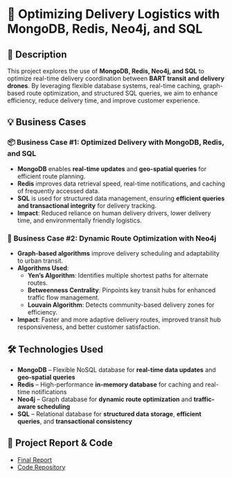 # 🚀 Optimizing Delivery Logistics with MongoDB, Redis, Neo4j, and SQL  

## 📝 Description  
This project explores the use of **MongoDB, Redis, Neo4j, and SQL** to optimize real-time delivery coordination between **BART transit and delivery drones**. By leveraging flexible database systems, real-time caching, graph-based route optimization, and structured SQL queries, we aim to enhance efficiency, reduce delivery time, and improve customer experience.  

## 💡 Business Cases  
### 📦 **Business Case #1: Optimized Delivery with MongoDB, Redis, and SQL**  
- **MongoDB** enables **real-time updates** and **geo-spatial queries** for efficient route planning.  
- **Redis** improves data retrieval speed, real-time notifications, and caching of frequently accessed data.  
- **SQL** is used for structured data management, ensuring **efficient queries and transactional integrity** for delivery tracking.  
- **Impact**: Reduced reliance on human delivery drivers, lower delivery time, and environmentally friendly logistics.  

### 🔗 **Business Case #2: Dynamic Route Optimization with Neo4j**  
- **Graph-based algorithms** improve delivery scheduling and adaptability to urban transit.  
- **Algorithms Used**:  
  - **Yen’s Algorithm**: Identifies multiple shortest paths for alternate routes.  
  - **Betweenness Centrality**: Pinpoints key transit hubs for enhanced traffic flow management.  
  - **Louvain Algorithm**: Detects community-based delivery zones for efficiency.  
- **Impact**: Faster and more adaptive delivery routes, improved transit hub responsiveness, and better customer satisfaction.  

## 🛠️ Technologies Used  
- **MongoDB** – Flexible NoSQL database for **real-time data updates** and **geo-spatial queries**  
- **Redis** – High-performance **in-memory database** for caching and real-time notifications  
- **Neo4j** – Graph database for **dynamic route optimization** and **traffic-aware scheduling**  
- **SQL** – Relational database for **structured data storage**, **efficient queries**, and **transactional consistency**  

## 🔗 Project Report & Code  
- [Final Report](https://github.com/mcheung-cal/delivery-optimization/blob/master/Optimizing%20Delivery.pdf)  
- [Code Repository](https://github.com/mcheung-cal/delivery-optimization/blob/master/Final_Code.ipynb)  
